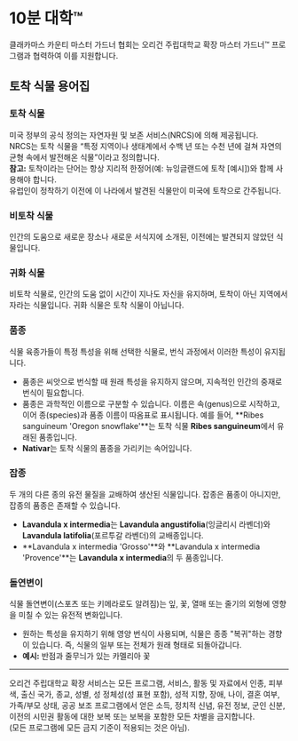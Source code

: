 # 10분 대학™

클래카마스 카운티 마스터 가드너 협회는 오리건 주립대학교 확장 마스터 가드너™ 프로그램과 협력하여 이를 지원합니다.

## 토착 식물 용어집

### 토착 식물
미국 정부의 공식 정의는 자연자원 및 보존 서비스(NRCS)에 의해 제공됩니다.  
NRCS는 토착 식물을 “특정 지역이나 생태계에서 수백 년 또는 수천 년에 걸쳐 자연의 균형 속에서 발전해온 식물”이라고 정의합니다.  
**참고:** 토착이라는 단어는 항상 지리적 한정어(예: 뉴잉글랜드에 토착 [예시])와 함께 사용해야 합니다.  
유럽인이 정착하기 이전에 이 나라에서 발견된 식물만이 미국에 토착으로 간주됩니다.

### 비토착 식물
인간의 도움으로 새로운 장소나 새로운 서식지에 소개된, 이전에는 발견되지 않았던 식물입니다.

### 귀화 식물
비토착 식물로, 인간의 도움 없이 시간이 지나도 자신을 유지하며, 토착이 아닌 지역에서 자라는 식물입니다. 귀화 식물은 토착 식물이 아닙니다.

### 품종
식물 육종가들이 특정 특성을 위해 선택한 식물로, 번식 과정에서 이러한 특성이 유지됩니다.
- 품종은 씨앗으로 번식할 때 원래 특성을 유지하지 않으며, 지속적인 인간의 중재로 번식이 필요합니다.
- 품종은 과학적인 이름으로 구분할 수 있습니다. 이름은 속(genus)으로 시작하고, 이어 종(species)과 품종 이름이 따옴표로 표시됩니다. 예를 들어, **Ribes sanguineum 'Oregon snowflake'**는 토착 식물 **Ribes sanguineum**에서 유래된 품종입니다.
- **Nativar**는 토착 식물의 품종을 가리키는 속어입니다.

### 잡종
두 개의 다른 종의 유전 물질을 교배하여 생산된 식물입니다. 잡종은 품종이 아니지만, 잡종의 품종은 존재할 수 있습니다.
- **Lavandula x intermedia**는 **Lavandula angustifolia**(잉글리시 라벤더)와 **Lavandula latifolia**(포르투갈 라벤더)의 교배종입니다.
- **Lavandula x intermedia 'Grosso'**와 **Lavandula x intermedia 'Provence'**는 **Lavandula x intermedia**의 두 품종입니다.

### 돌연변이
식물 돌연변이(스포츠 또는 키메라로도 알려짐)는 잎, 꽃, 열매 또는 줄기의 외형에 영향을 미칠 수 있는 유전적 변화입니다.
- 원하는 특성을 유지하기 위해 영양 번식이 사용되며, 식물은 종종 "복귀"하는 경향이 있습니다. 즉, 식물의 일부 또는 전체가 원래 형태로 되돌아갑니다.
- **예시:** 반점과 줄무늬가 있는 카멜리아 꽃

---

오리건 주립대학교 확장 서비스는 모든 프로그램, 서비스, 활동 및 자료에서 인종, 피부색, 출신 국가, 종교, 성별, 성 정체성(성 표현 포함), 성적 지향, 장애, 나이, 결혼 여부, 가족/부모 상태, 공공 보조 프로그램에서 얻은 소득, 정치적 신념, 유전 정보, 군인 신분, 이전의 시민권 활동에 대한 보복 또는 보복을 포함한 모든 차별을 금지합니다.  
(모든 프로그램에 모든 금지 기준이 적용되는 것은 아님).